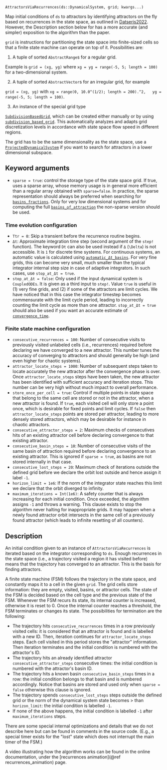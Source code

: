 ```
AttractorsViaRecurrences(ds::DynamicalSystem, grid; kwargs...)
```

Map initial conditions of `ds` to attractors by identifying attractors on the fly based on recurrences in the state space, as outlined in [Datseris2022](@cite). However, the Description section below for has a more accurate (and simpler) exposition to the algorithm than the paper.

`grid` is instructions for partitioning the state space into finite-sized cells so that a finite state machine can operate on top of it. Possibilities are:

1. A tuple of sorted `AbstractRange`s for a regular grid.

Example is `grid = (xg, yg)` where `xg = yg = range(-5, 5; length = 100)`   for a two-dimensional system.

2. A tuple of sorted `AbstractVector`s for an irregular grid, for example

`grid = (xg, yg)` with `xg = range(0, 10.0^(1/2); length = 200).^2,   yg = range(-5, 5; length = 100)`.

3. An instance of the special grid type

[`SubdivisionBasedGrid`](@ref), which can be created either manually or by using   [`subdivision_based_grid`](@ref).   This automatically analyzes and adapts grid discretization   levels in accordance with state space flow speed in different regions.

The grid has to be the same dimensionality as the state space, use a [`ProjectedDynamicalSystem`](@ref) if you want to search for attractors in a lower dimensional subspace.

## Keyword arguments

  * `sparse = true`: control the storage type of the state space grid. If true,  uses a sparse array, whose memory usage is in general more efficient than a regular  array obtained with `sparse=false`. In practice, the sparse representation should  always be preferred when searching for [`basins_fractions`](@ref). Only for very low  dimensional systems and for computing the full [`basins_of_attraction`](@ref) the  non-sparse version should be used.

### Time evolution configuration

  * `Ttr = 0`: Skip a transient before the recurrence routine begins.
  * `Δt`: Approximate integration time step (second argument of the `step!` function). The keyword `Dt` can also be used instead if `Δ` (`\Delta`) is not accessible. It is `1` for discrete time systems. For continuous systems, an automatic value is calculated using [`automatic_Δt_basins`](@ref). For very fine grids, this can become very small, much smaller than the typical integrator internal step size in case of adaptive integrators. In such cases, use `stop_at_Δt = true`.
  * `stop_at_Δt = false`: Only used if the input dynamical system is `CoupledODEs`. It is given as a third input to `step!`. Value `true` is useful in (1) very fine grids, and (2) if some of the attractors are limit cycles. We have noticed that in this case the integrator timestep becomes commensurate with the limit cycle period, leading to incorrectly counting the limit cycle as more than one attractor. `stop_at_Δt = true` should also be used if you want an accurate estimate of [`convergence_time`](@ref).

### Finite state machine configuration

  * `consecutive_recurrences = 100`: Number of consecutive visits to previously visited unlabeled cells (i.e., recurrences) required before declaring we have converged to a new attractor. This number tunes the accuracy of converging to attractors and should generally be high (and even higher for chaotic systems).
  * `attractor_locate_steps = 1000`: Number of subsequent steps taken to locate accurately the new attractor after the convergence phase is over. Once `attractor_locate_steps` steps have been taken, the new attractor has been identified with sufficient accuracy and iteration stops. This number can be very high without much impact to overall performance.
  * `store_once_per_cell = true`: Control if multiple points in state space that belong to the same cell are stored or not in the attractor, when a new attractor is found. If `true`, each visited cell will only store a point once, which is desirable for fixed points and limit cycles. If `false` then `attractor_locate_steps` points are stored per attractor, leading to more densely stored attractors, which may be desirable for instance in chaotic attractors.
  * `consecutive_attractor_steps = 2`: Μaximum checks of consecutives hits of an existing attractor cell before declaring convergence to that existing attractor.
  * `consecutive_basin_steps = 10`: Number of consecutive visits of the same basin of attraction required before declaring convergence to an existing attractor. This is ignored if `sparse = true`, as basins are not stored internally in that case.
  * `consecutive_lost_steps = 20`: Maximum check of iterations outside the defined grid before we declare the orbit lost outside and hence assign it label `-1`.
  * `horizon_limit = 1e6`: If the norm of the integrator state reaches this limit we declare that the orbit diverged to infinity.
  * `maximum_iterations = Int(1e6)`: A safety counter that is always increasing for each initial condition. Once exceeded, the algorithm assigns `-1` and throws a warning. This clause exists to stop the algorithm never halting for inappropriate grids. It may happen when a newly found attractor orbit intersects in the same cell of a previously found attractor (which leads to infinite resetting of all counters).

## Description

An initial condition given to an instance of `AttractorsViaRecurrences` is iterated based on the integrator corresponding to `ds`. Enough recurrences in the state space (i.e., a trajectory visited a region it has visited before) means that the trajectory has converged to an attractor. This is the basis for finding attractors.

A finite state machine (FSM) follows the trajectory in the state space, and constantly maps it to a cell in the given `grid`. The grid cells store information: they are empty, visited, basins, or attractor cells. The state of the FSM is decided based on the cell type and the previous state of the FSM. Whenever the FSM recurs its state, its internal counter is increased, otherwise it is reset to 0. Once the internal counter reaches a threshold, the FSM terminates or changes its state. The possibilities for termination are the following:

  * The trajectory hits `consecutive_recurrences` times in a row previously visited cells:  it is considered that an attractor is found and is labelled with a new ID. Then,  iteration continues for `attractor_locate_steps` steps. Each cell visited in this period stores  the "attractor" information. Then iteration terminates and the initial condition is  numbered with the attractor's ID.
  * The trajectory hits an already identified attractor `consecutive_attractor_steps` consecutive times:  the initial condition is numbered with the attractor's basin ID.
  * The trajectory hits a known basin `consecutive_basin_steps` times in a row: the initial condition  belongs to that basin and is numbered accordingly. Notice that basins are stored and  used only when `sparse = false` otherwise this clause is ignored.
  * The trajectory spends `consecutive_lost_steps` steps outside the defined grid or the norm  of the dynamical system state becomes > than `horizon_limit`: the initial  condition is labelled `-1`.
  * If none of the above happens, the initial condition is labelled `-1` after  `maximum_iterations` steps.

There are some special internal optimizations and details that we do not describe here but can be found in comments in the source code. (E.g., a special timer exists for the "lost" state which does not interrupt the main timer of the FSM.)

A video illustrating how the algorithm works can be found in the online documentation, under the [recurrences animation](@ref recurrences_animation) page.
